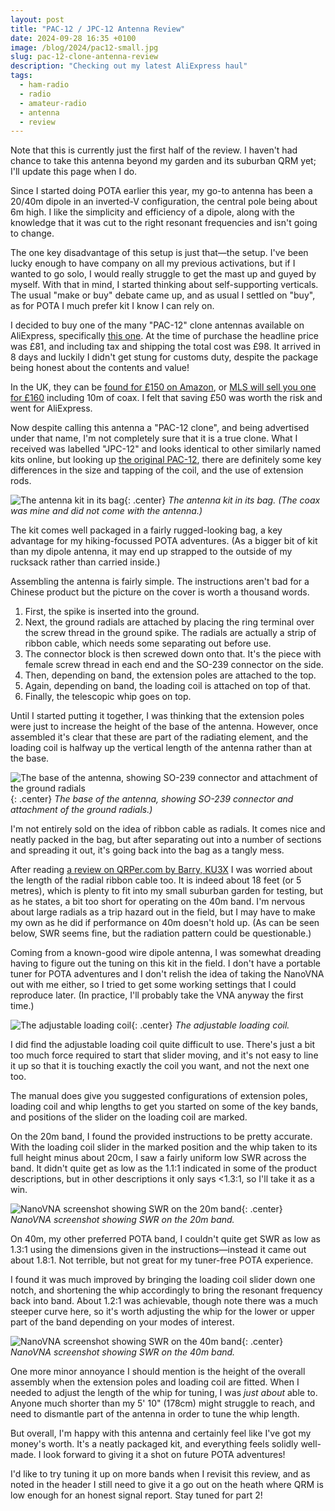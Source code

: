 ```yaml
---
layout: post
title: "PAC-12 / JPC-12 Antenna Review"
date: 2024-09-28 16:35 +0100
image: /blog/2024/pac12-small.jpg
slug: pac-12-clone-antenna-review
description: "Checking out my latest AliExpress haul"
tags:
  - ham-radio
  - radio
  - amateur-radio
  - antenna
  - review
---
```


<div class="notes"><p>Note that this is currently just the first half of the review. I haven't had chance to take this antenna beyond my garden and its suburban QRM yet; I'll update this page when I do.</p></div>

Since I started doing POTA earlier this year, my go-to antenna has been a 20/40m dipole in an inverted-V configuration, the central pole being about 6m high. I like the simplicity and efficiency of a dipole, along with the knowledge that it was cut to the right resonant frequencies and isn't going to change.

The one key disadvantage of this setup is just that&mdash;the setup. I've been lucky enough to have company on all my previous activations, but if I wanted to go solo, I would really struggle to get the mast up and guyed by myself. With that in mind, I started thinking about self-supporting verticals. The usual "make or buy" debate came up, and as usual I settled on "buy", as for POTA I much prefer kit I know I can rely on.

I decided to buy one of the many "PAC-12" clone antennas available on AliExpress, specifically [this one](https://www.aliexpress.com/item/1005004797763975.html). At the time of purchase the headline price was £81, and including tax and shipping the total cost was £98. It arrived in 8 days and luckily I didn't get stung for customs duty, despite the package being honest about the contents and value!

In the UK, they can be [found for £150 on Amazon](https://www.amazon.co.uk/PAC-12-7MHz-50MHz-Portable-Rhortwave-Antenna-as-picture-show/dp/B0C5J915NP), or [MLS will sell you one for £160](https://www.hamradio.co.uk/mydel-jpc-12-portable-shortwave-antenna-kit-10m-coax-included-pd-14764) including 10m of coax. I felt that saving £50 was worth the risk and went for AliExpress.

Now despite calling this antenna a "PAC-12 clone", and being advertised under that name, I'm not completely sure that it is a true clone. What I received was labelled "JPC-12" and looks identical to other similarly named kits online, but looking up [the original PAC-12](https://www.qrpkits.com/pac12.html), there are definitely some key differences in the size and tapping of the coil, and the use of extension rods.

![The antenna kit in its bag](/blog/2024/pac12-1.jpg){: .center}
*The antenna kit in its bag. (The coax was mine and did not come with the antenna.)*

The kit comes well packaged in a fairly rugged-looking bag, a key advantage for my hiking-focussed POTA adventures. (As a bigger bit of kit than my dipole antenna, it may end up strapped to the outside of my rucksack rather than carried inside.)

Assembling the antenna is fairly simple. The instructions aren't bad for a Chinese product but the picture on the cover is worth a thousand words.

1. First, the spike is inserted into the ground.
2. Next, the ground radials are attached by placing the ring terminal over the screw thread in the ground spike. The radials are actually a strip of ribbon cable, which needs some separating out before use.
3. The connector block is then screwed down onto that. It's the piece with female screw thread in each end and the SO-239 connector on the side.
4. Then, depending on band, the extension poles are attached to the top.
5. Again, depending on band, the loading coil is attached on top of that.
6. Finally, the telescopic whip goes on top.

Until I started putting it together, I was thinking that the extension poles were just to increase the height of the base of the antenna. However, once assembled it's clear that these are part of the radiating element, and the loading coil is halfway up the vertical length of the antenna rather than at the base.

![The base of the antenna, showing SO-239 connector and attachment of the ground radials](/blog/2024/pac12-2.jpg){: .center}
*The base of the antenna, showing SO-239 connector and attachment of the ground radials.)*

I'm not entirely sold on the idea of ribbon cable as radials. It comes nice and neatly packed in the bag, but after separating out into a number of sections and spreading it out, it's going back into the bag as a tangly mess.

After reading [a review on QRPer.com by Barry, KU3X](https://qrper.com/2023/07/barry-reviews-the-pac-12-portable-antenna/) I was worried about the length of the radial ribbon cable too. It is indeed about 18 feet (or 5 metres), which is plenty to fit into my small suburban garden for testing, but as he states, a bit too short for operating on the 40m band. I'm nervous about large radials as a trip hazard out in the field, but I may have to make my own as he did if performance on 40m doesn't hold up. (As can be seen below, SWR seems fine, but the radiation pattern could be questionable.)

Coming from a known-good wire dipole antenna, I was somewhat dreading having to figure out the tuning on this kit in the field. I don't have a portable tuner for POTA adventures and I don't relish the idea of taking the NanoVNA out with me either, so I tried to get some working settings that I could reproduce later. (In practice, I'll probably take the VNA anyway the first time.)

![The adjustable loading coil](/blog/2024/pac12-3.jpg){: .center}
*The adjustable loading coil.*

I did find the adjustable loading coil quite difficult to use. There's just a bit too much force required to start that slider moving, and it's not easy to line it up so that it is touching exactly the coil you want, and not the next one too.

The manual does give you suggested configurations of extension poles, loading coil and whip lengths to get you started on some of the key bands, and positions of the slider on the loading coil are marked.

On the 20m band, I found the provided instructions to be pretty accurate. With the loading coil slider in the marked position and the whip taken to its full height minus about 20cm, I saw a fairly uniform low SWR across the band. It didn't quite get as low as the 1.1:1 indicated in some of the product descriptions, but in other descriptions it only says <1.3:1, so I'll take it as a win.

![NanoVNA screenshot showing SWR on the 20m band](/blog/2024/pac12-4.png){: .center}
*NanoVNA screenshot showing SWR on the 20m band.*

On 40m, my other preferred POTA band, I couldn't quite get SWR as low as 1.3:1 using the dimensions given in the instructions&mdash;instead it came out about 1.8:1. Not terrible, but not great for my tuner-free POTA experience.

I found it was much improved by bringing the loading coil slider down one notch, and shortening the whip accordingly to bring the resonant frequency back into band. About 1.2:1 was achievable, though note there was a much steeper curve here, so it's worth adjusting the whip for the lower or upper part of the band depending on your modes of interest.

![NanoVNA screenshot showing SWR on the 40m band](/blog/2024/pac12-5.png){: .center}
*NanoVNA screenshot showing SWR on the 40m band.*

One more minor annoyance I should mention is the height of the overall assembly when the extension poles and loading coil are fitted. When I needed to adjust the length of the whip for tuning, I was *just about* able to. Anyone much shorter than my 5' 10" (178cm) might struggle to reach, and need to dismantle part of the antenna in order to tune the whip length.

But overall, I'm happy with this antenna and certainly feel like I've got my money's worth. It's a neatly packaged kit, and everything feels solidly well-made. I look forward to giving it a shot on future POTA adventures!

I'd like to try tuning it up on more bands when I revisit this review, and as noted in the header I still need to give it a go out on the heath where QRM is low enough for an honest signal report. Stay tuned for part 2!